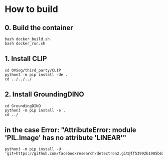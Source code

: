 # How to build

## 0. Build the container
```
bash docker_build.sh
bash docker_run.sh
```


## 1. Install CLIP
```
cd OVSeg/third_party/CLIP
python3 -m pip install -Ue .
cd ../../../
```
## 2. Install GroundingDINO
```
cd GroundingDINO
python3 -m pip install -e .
cd ../
```

## in the case Error: "AttributeError: module 'PIL.Image' has no attribute 'LINEAR'"
```
python3 -m pip install -U 'git+https://github.com/facebookresearch/detectron2.git@ff53992b1985b63bd3262b5a36167098e3dada02'
```